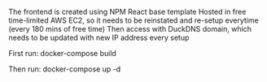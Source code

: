 The frontend is created using NPM React base template
Hosted in free time-limited AWS EC2, so it needs to be reinstated and re-setup everytime (every 180 mins of free time)
Then access with DuckDNS domain, which needs to be updated with new IP address every setup

First run: 
docker-compose build

Then run:
docker-compose up -d